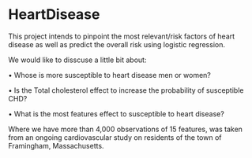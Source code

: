 # HeartDisease
This project intends to pinpoint the most relevant/risk factors of heart disease as well as predict the overall risk using logistic regression.

We would like to disscuse a little bit about:

•      Whose is more susceptible to heart disease men or women?

•      Is the Total cholesterol effect to increase the probability of susceptible CHD?

•      What is the most features effect to susceptible to heart disease?

Where we have more than 4,000 observations of 15 features, was taken from an ongoing cardiovascular study on residents of the town of Framingham, Massachusetts.
